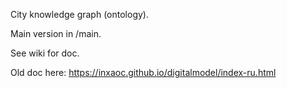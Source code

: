 City knowledge graph (ontology).

Main version in /main.

See wiki for doc.

Old doc here: https://inxaoc.github.io/digitalmodel/index-ru.html
